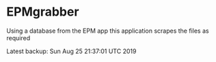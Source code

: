 # EPMgrabber
Using a database from the EPM app this application scrapes the files as required


Latest backup: Sun Aug 25 21:37:01 UTC 2019
